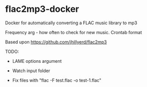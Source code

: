 # flac2mp3-docker
Docker for automatically converting a FLAC music library to mp3

Frequency arg - how often to check for new music. Crontab format

Based upon https://github.com/jhillyerd/flac2mp3

TODO:

- LAME options argument

- Watch input folder

- Fix files with "flac -F  test.flac -o test-1.flac"
